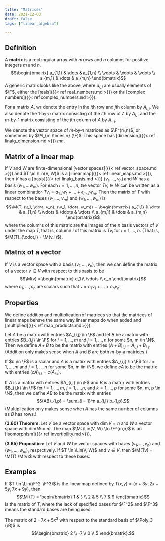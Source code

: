 ```yaml
---
title: "Matrices"
date: 2021-12-03
draft: false
tags: ["linear_algebra"]

---
```


## Definition
A **matrix** is a rectangular array with $m$ rows and $n$ columns for positive integers $m$ and $n$. $$\begin{bmatrix} 
	a_{1,1} & \dots & a_{1,n} \\
	\vdots & \ddots & \vdots \\
	a_{m,1} & \dots & a_{m,n}
\end{bmatrix}$$ A generic matrix looks like the above, where $a_{i,j}$ are usually elements of $\F$, either the [reals]({{< ref real_numbers.md >}}) or the [complex numbers]({{< ref complex_numbers.md >}}).

For a matrix $A$, we denote the entry in the $i$th row and $j$th column by $A_{i,j}$. We also denote the $1$-by-$n$ matrix consisting of the $i$th row of $A$ by $A_{i, \cdot}$ and the $m$-by-$1$ matrix consisting of the $j$th column of $A$ by $A_{\cdot, j}$.

We denote the vector space of $m$-by-$n$ matrices as $\F^{m,n}$, or sometimes by $\M_{m \times n} (\F)$. This space has [dimension]({{< ref linalg_dimension.md >}}) $mn$.

## Matrix of a linear map
If $V$ and $W$ are finite-dimensional [vector spaces]({{< ref vector_space.md >}}) and $T \in \Lin(V, W)$ is a [linear map]({{< ref linear_maps.md >}}), then $V$ has a [basis]({{< ref linalg_basis.md >}}) $(v_1, \dots, v_n)$ and $W$ has a basis $(w_1, \dots w_m)$. For each $i = 1, \dots, n$, the vector $Tv_i \in W$ can be written as a linear combination $Tv_i = a_{1,i} w_1 + \dots + a_{m,i} w_m$.  Then the matrix of $T$ with respect to the bases $(v_1, \dots, v_m)$ and $(w_1, \dots, w_m)$ is $$\M(T, (v_1, \dots, v_n), (w_1, \dots, w_m)) = \begin{bmatrix}
	a_{1,1} & \dots & a_{1,n} \\
	\vdots & \ddots & \vdots \\
	a_{m,1} & \dots & a_{m,n}
\end{bmatrix}$$
where the columns of this matrix are the images of the $n$ basis vectors of $V$ under the map $T$, that is, column $i$ of this matrix is $Tv_i$ for $i = 1, \dots, n$. (That is, $\M(T)_{\cdot,i} = \M(v_i)$).

## Matrix of a vector
If $V$ is a vector space with a basis $(v_1, \dots, v_n)$, then we can define the matrix of a vector $v \in V$ with respect to this basis to be $$\M(v) = \begin{bmatrix}
	c_1 \\
	\vdots \\
	c_n
\end{bmatrix}$$ where $c_1, \dots, c_n$ are scalars such that $v = c_1 v_1 + \dots + c_n v_n$.

## Properties
We define addition and multiplication of matrices so that the matrices of linear maps behave the same way linear maps do when added and [multiplied]({{< ref map_products.md >}}). 

Let $A$ be a matrix with entries $A_{i,j} \in \F$ and let $B$ be a matrix with entries $B_{i,j} \in \F$ for $i = 1, \dots, m$ and $j = 1, \dots, n$ for some $n, m \in \N$. Then we define $A + B$ to be the matrix with entries $(A + B)_{i,j} = A_{i,j} + B_{i,j}$. (Addition only makes sense when $A$ and $B$ are both $m$-by-$n$ matrices.)

If $c \in \F$ is a scalar and $A$ is a matrix with entries $A_{i,j} \in \F$ for $i = 1, \dots, m$ and $j = 1, \dots, n$ for some $n, m \in \N$, we define $cA$ to be the matrix with entries $(cA)_{i,j} = c(A_{i,j})$.

If $A$ is a matrix with entries $A_{i,j} \in \F$ and $B$ is a matrix with entries $B_{j,k} \in \F$ for $i = 1, \dots, m$, $j = 1, \dots, n$, and $k = 1, \dots, p$ for some $n, m, p \in \N$, then we define $AB$ to be the matrix with entries $$(AB)_{i,p} = \sum_{l = 1}^n a_{i,l} b_{l,p}.$$ (Multiplication only makes sense when $A$ has the same number of columns as $B$ has rows.)

**(3.60) Theorem:** Let $V$ be a vector space with $\dim V = n$ and $W$ a vector space with $\dim W = m$. The map $\M: \Lin(V, W) \to \F^{m,n}$ is an [isomorphism]({{< ref invertibility.md >}}).

**(3.65) Proposition:** Let $V$ and $W$ be vector spaces with bases $(v_1, \dots, v_n)$ and $(w_1, \dots, w_m)$, respectively. If $T \in \Lin(V, W)$ and $v \in V$, then $\M(Tv) = \M(T) \M(v)$ with respect to these bases.

## Examples
If $T \in \Lin(\F^2, \F^3)$ is the linear map defined by $T(x,y) = (x + 3y, 2x + 5y, 7x + 9y)$, then $$\M (T) = \begin{bmatrix}
	1 & 3 \\
	2 & 5 \\
	7 & 9
\end{bmatrix}$$ is the matrix of $T$, where the lack of specified bases for $\F^2$ and $\F^3$ means the standard bases are being used. 

The matrix of $2 - 7x + 5x^3$ with respect to the standard basis of $\Poly_3 (\R)$ is $$\begin{bmatrix}
	2 \\
	-7 \\
	0 \\
	5
\end{bmatrix}.$$

